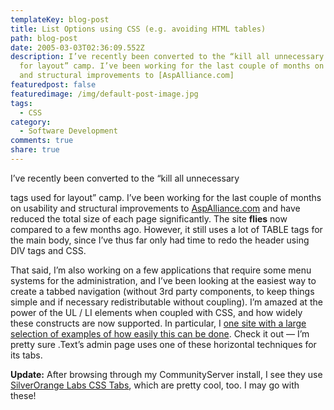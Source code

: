 ```yaml
---
templateKey: blog-post
title: List Options using CSS (e.g. avoiding HTML tables)
path: blog-post
date: 2005-03-03T02:36:09.552Z
description: I’ve recently been converted to the “kill all unnecessary tags used
  for layout” camp. I’ve been working for the last couple of months on usability
  and structural improvements to [AspAlliance.com]
featuredpost: false
featuredimage: /img/default-post-image.jpg
tags:
  - CSS
category:
  - Software Development
comments: true
share: true
---
```

<!--StartFragment-->

I’ve recently been converted to the “kill all unnecessary

tags used for layout” camp. I’ve been working for the last couple of months on usability and structural improvements to [AspAlliance.com](http://aspalliance.com/) and have reduced the total size of each page significantly. The site **flies** now compared to a few months ago. However, it still uses a lot of TABLE tags for the main body, since I’ve thus far only had time to redo the header using DIV tags and CSS.

That said, I’m also working on a few applications that require some menu systems for the administration, and I’ve been looking at the easiest way to create a tabbed navigation (without 3rd party components, to keep things simple and if necessary redistributable without coupling). I’m amazed at the power of the UL / LI elements when coupled with CSS, and how widely these constructs are now supported. In particular, I [one site with a large selection of examples of how easily this can be done](http://css.maxdesign.com.au/listamatic). Check it out — I’m pretty sure .Text’s admin page uses one of these horizontal techniques for its tabs.

**Update:** After browsing through my CommunityServer install, I see they use [SilverOrange Labs CSS Tabs](http://labs.silverorange.com/archives/2004/may/updatedsimple), which are pretty cool, too. I may go with these!

<!--EndFragment-->